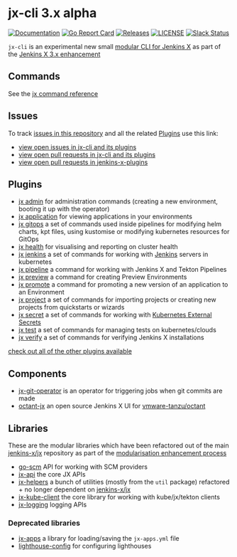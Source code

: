 # jx-cli 3.x alpha

[![Documentation](https://godoc.org/github.com/jenkins-x/jx-cli?status.svg)](https://pkg.go.dev/mod/github.com/jenkins-x/jx-cli)
[![Go Report Card](https://goreportcard.com/badge/github.com/jenkins-x/jx-cli)](https://goreportcard.com/report/github.com/jenkins-x/jx-cli)
[![Releases](https://img.shields.io/github/release-pre/jenkins-x/jx-cli.svg)](https://github.com/jenkins-x/jx-cli/releases)
[![LICENSE](https://img.shields.io/github/license/jenkins-x/jx-cli.svg)](https://github.com/jenkins-x/jx-cli/blob/master/LICENSE)
[![Slack Status](https://img.shields.io/badge/slack-join_chat-white.svg?logo=slack&style=social)](https://slack.k8s.io/)

`jx-cli` is an experimental new small [modular CLI for Jenkins X](https://github.com/jenkins-x/enhancements/issues/35) as part of the [Jenkins X 3.x enhancement](https://github.com/jenkins-x/enhancements/issues/36)

## Commands

See the [jx command reference](https://github.com/jenkins-x/jx-cli/blob/master/docs/cmd/jx.md)


## Issues

To track [issues in this repository](https://github.com/jenkins-x/jx-cli/issues) and all the related [Plugins](#plugins) use this link:

* [view open issues in jx-cli and its plugins](https://github.com/issues?q=is%3Aopen+is%3Aissue+repo%3Ajenkins-x%2Fjx-cli+repo%3Ajenkins-x%2Fjx-admin+repo%3Ajenkins-x%2Fjx-application+repo%3Ajenkins-x%2Fjx-apps+repo%3Ajenkins-x%2Fjx-helpers+repo%3Ajenkins-x%2Fjx-git-operator+repo%3Ajenkins-x%2Fjx-gitops+repo%3Ajenkins-x%2Fjx-pipeline+repo%3Ajenkins-x%2Fjx-project+repo%3Ajenkins-x%2Fjx-promote+repo%3Ajenkins-x%2Fjx-secret+repo%3Ajenkins-x%2Fjx-verify+repo%3Ajenkins-x%2F%2Fjx-secret+repo%3Ajenkins-x%2Foctant-jx+)
* [view open pull requests in jx-cli and its plugins](https://github.com/pulls?q=is%3Aopen+is%3Apr+-label%3Adependencies+repo%3Ajenkins-x%2Fjx-cli+repo%3Ajenkins-x%2Fjx-admin+repo%3Ajenkins-x%2Fjx-application+repo%3Ajenkins-x%2Fjx-apps+repo%3Ajenkins-x%2Fjx-helpers+repo%3Ajenkins-x%2Fjx-git-operator+repo%3Ajenkins-x%2Fjx-gitops+repo%3Ajenkins-x%2Fjx-pipeline+repo%3Ajenkins-x%2Fjx-project+repo%3Ajenkins-x%2Fjx-promote+repo%3Ajenkins-x%2Fjx-secret+repo%3Ajenkins-x%2Fjx-verify+repo%3Ajenkins-x%2F%2Fjx-secret+repo%3Ajenkins-x%2Foctant-jx+)
* [view open pull requests in jenkins-x-plugins](https://github.com/pulls?q=is%3Aopen+is%3Apr++archived%3Afalse+user%3Ajenkins-x-plugins+)

## Plugins

* [jx admin](https://github.com/jenkins-x/jx-admin/blob/master/docs/cmd/jx-admin.md) for administration commands (creating a new environment, booting it up with the operator)
* [jx application](https://github.com/jenkins-x/jx-application/blob/master/docs/cmd/jx-application.md) for viewing applications in your environments
* [jx gitops](https://github.com/jenkins-x/jx-gitops/blob/master/docs/cmd/jx-gitops.md) a set of commands used inside pipelines for modifying helm charts, kpt files, using kustomise or modifying kubernetes resources for GitOps
* [jx health](https://github.com/jenkins-x-plugins/jx-health/blob/master/docs/cmd/jx-health.md) for visualising and reporting on cluster health
* [jx jenkins](https://github.com/jenkins-x/jx-jenkins/blob/master/docs/cmd/jx-jenkins.md) a set of commands for working with [Jenkins](https://jenkins.io/) servers in kubernetes
* [jx pipeline](https://github.com/jenkins-x/jx-pipeline/blob/master/docs/cmd/jx-pipeline.md#jx-pipeline) a command for working with Jenkins X and Tekton Pipelines
* [jx preview](https://github.com/jenkins-x/jx-preview/blob/master/docs/cmd/jx-preview.md#preview) a command for creating Preview Environments
* [jx promote](https://github.com/jenkins-x/jx-promote/blob/master/docs/cmd/jx-promote.md#jx-promote) a command for promoting a new version of an application to an Environment
* [jx project](https://github.com/jenkins-x/jx-project/blob/master/docs/cmd/project.md) a set of commands for importing projects or creating new projects from quickstarts or wizards
* [jx secret](https://github.com/jenkins-x/jx-secret/blob/master/docs/cmd/jx-secret.md) a set of commands for working with [Kubernetes External Secrets](https://github.com/godaddy/kubernetes-external-secrets)
* [jx test](https://github.com/jenkins-x/jx-test/blob/master/docs/cmd/jx-test.md) a set of commands for managing tests on kubernetes/clouds
* [jx verify](https://github.com/jenkins-x/jx-verify/blob/master/docs/cmd/jx-verify.md) a set of commands for verifying Jenkins X installations

[check out all of the other plugins available](https://github.com/jenkins-x-plugins)

## Components

* [jx-git-operator](https://github.com/jenkins-x/jx-git-operator) is an operator for triggering jobs when git commits are made
* [octant-jx](https://github.com/jenkins-x/octant-jx) an open source Jenkins X UI for  [vmware-tanzu/octant](https://github.com/vmware-tanzu/octan)

## Libraries

These are the modular libraries which have been refactored out of the main [jenkins-x/jx](https://github.com/jenkins-x/jx) repository as part of the [modularisation enhancement process](https://github.com/jenkins-x/enhancements/tree/master/proposals/5#1-overview)
       
* [go-scm](https://github.com/jenkins-x/go-scm) API for working with SCM providers
* [jx-api](https://github.com/jenkins-x/jx-api) the core JX APIs
* [jx-helpers](https://github.com/jenkins-x/jx-helpers) a bunch of utilities (mostly from the `util` package) refactored + no longer dependent on [jenkins-x/jx](https://github.com/jenkins-x/jx/) 
* [jx-kube-client](https://github.com/jenkins-x/jx-kube-client) the core library for working with kube/jx/tekton clients
* [jx-logging](https://github.com/jenkins-x/jx-logging) logging APIs
                                             


### Deprecated libraries

* [jx-apps](https://github.com/jenkins-x/jx-apps) a library for loading/saving the `jx-apps.yml` file
* [lighthouse-config](https://github.com/jenkins-x/lighthouse-config) for configuring lighthouses
